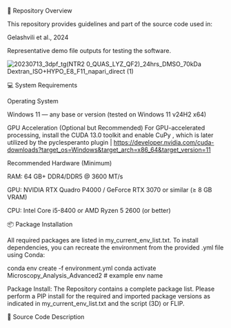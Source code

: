 
🧭 Repository Overview

This repository provides guidelines and part of the source code used in:

Gelashvili et al., 2024

Representative demo file outputs for testing the software.



![20230713_3dpf_tg(NTR2 0_QUAS_LYZ_QF2)_24hrs_DMSO_70kDa Dextran_ISO+HYPO_E8_F11_napari_direct (1)](https://github.com/user-attachments/assets/5d222315-1dc8-4cf0-b4d5-50b955f3ca08)
















💻 System Requirements

Operating System

Windows 11 — any base or version (tested on Windows 11 v24H2 x64)

GPU Acceleration (Optional but Recommended) For GPU-accelerated processing, install the CUDA 13.0 toolkit and enable CuPy , which is later utilized by the pyclesperanto plugin | https://developer.nvidia.com/cuda-downloads?target_os=Windows&target_arch=x86_64&target_version=11

Recommended Hardware (Minimum)

RAM: 64 GB+ DDR4/DDR5 @ 3600 MT/s

GPU: NVIDIA RTX Quadro P4000 / GeForce RTX 3070 or similar (≥ 8 GB VRAM)

CPU: Intel Core i5-8400 or AMD Ryzen 5 2600 (or better)

📦 Package Installation

All required packages are listed in my_current_env_list.txt. To install dependencies, you can recreate the environment from the provided .yml file using Conda:

conda env create -f environment.yml conda activate Microscopy_Analysis_Advanced2 # example env name

Package Install: The Repository contains a complete package list. Please perform a PIP install for the required and imported package versions as indicated in my_current_env_list.txt and the script (3D) or FLIP.

🧰 Source Code Description

